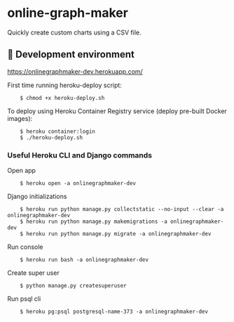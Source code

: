 # online-graph-maker

Quickly create custom charts using a CSV file.


## 🚧️ Development environment

https://onlinegraphmaker-dev.herokuapp.com/

First time running heroku-deploy script:

        $ chmod +x heroku-deploy.sh


To deploy using Heroku Container Registry service (deploy pre-built Docker images):

        $ heroku container:login
        $ ./heroku-deploy.sh


### Useful Heroku CLI and Django commands

Open app

        $ heroku open -a onlinegraphmaker-dev

Django initializations

        $ heroku run python manage.py collectstatic --no-input --clear -a onlinegraphmaker-dev
        $ heroku run python manage.py makemigrations -a onlinegraphmaker-dev
        $ heroku run python manage.py migrate -a onlinegraphmaker-dev

Run console

        $ heroku run bash -a onlinegraphmaker-dev

Create super user

        $ python manage.py createsuperuser

Run psql cli

        $ heroku pg:psql postgresql-name-373 -a onlinegraphmaker-dev
